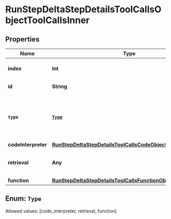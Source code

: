 

# RunStepDeltaStepDetailsToolCallsObjectToolCallsInner


## Properties

Name | Type | Description | Notes
------------ | ------------- | ------------- | -------------
**index** | **Int** | The index of the tool call in the tool calls array. | 
**id** | **String** | The ID of the tool call object. |  [optional]
**`type`** | [**`Type`**](#`Type`) | The type of tool call. This is always going to be &#x60;code_interpreter&#x60; for this type of tool call. | 
**codeInterpreter** | [**RunStepDeltaStepDetailsToolCallsCodeObjectCodeInterpreter**](RunStepDeltaStepDetailsToolCallsCodeObjectCodeInterpreter.md) |  |  [optional]
**retrieval** | **Any** | For now, this is always going to be an empty object. |  [optional]
**function** | [**RunStepDeltaStepDetailsToolCallsFunctionObjectFunction**](RunStepDeltaStepDetailsToolCallsFunctionObjectFunction.md) |  |  [optional]


## Enum: `Type`
Allowed values: [code_interpreter, retrieval, function]




